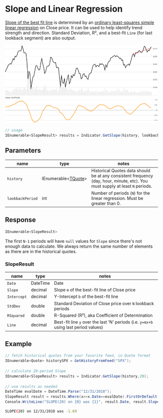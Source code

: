 ﻿# Slope and Linear Regression

[Slope of the best fit line](https://school.stockcharts.com/doku.php?id=technical_indicators:slope) is determined by an [ordinary least-squares simple linear regression](https://en.wikipedia.org/wiki/Simple_linear_regression) on Close price.  It can be used to help identify trend strength and direction.  Standard Deviation, R&sup2;, and a best-fit `Line` (for last lookback segment) are also output.

![image](chart.png)

```csharp
// usage
IEnumerable<SlopeResult> results = Indicator.GetSlope(history, lookbackPeriod);  
```

## Parameters

| name | type | notes
| -- |-- |--
| `history` | IEnumerable\<[TQuote](../../docs/GUIDE.md#quote)\> | Historical Quotes data should be at any consistent frequency (day, hour, minute, etc).  You must supply at least `N` periods.
| `lookbackPeriod` | int | Number of periods (`N`) for the linear regression.  Must be greater than 0.

## Response

```csharp
IEnumerable<SlopeResult>
```

The first `N-1` periods will have `null` values for `Slope` since there's not enough data to calculate.  We always return the same number of elements as there are in the historical quotes.

### SlopeResult

| name | type | notes
| -- |-- |--
| `Date` | DateTime | Date
| `Slope` | decimal | Slope `m` of the best-fit line of Close price
| `Intercept` | decimal | Y-Intercept `b` of the best-fit line
| `StdDev` | double | Standard Deviation of Close price over `N` lookback periods
| `RSquared` | double | R-Squared (R&sup2;), aka Coefficient of Determination
| `Line` | decimal | Best-fit line `y` over the last 'N' periods (i.e. `y=mx+b` using last period values)

## Example

```csharp
// fetch historical quotes from your favorite feed, in Quote format
IEnumerable<Quote> historySPX = GetHistoryFromFeed("SPX");

// calculate 20-period Slope
IEnumerable<SlopeResult> results = Indicator.GetSlope(history,20);

// use results as needed
DateTime evalDate = DateTime.Parse("12/31/2018");
SlopeResult result = results.Where(x=>x.Date==evalDate).FirstOrDefault();
Console.WriteLine("SLOPE(20) on {0} was {1}", result.Date, result.Slope);
```

```bash
SLOPE(20) on 12/31/2018 was -1.69
```
